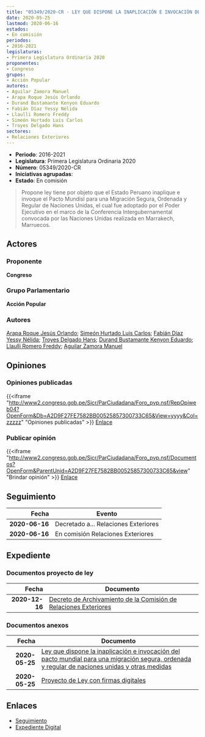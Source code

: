 ```yaml
---
title: "05349/2020-CR - LEY QUE DISPONE LA INAPLICACIÓN E INVOCACIÒN DEL PACTO MUNDIAL PARA UNA MIGRACIÓN SEGURA, ORDENADA Y REGULAR DE NACIONES UNIDADS Y OTRAS MEDIDAS"
date: 2020-05-25
lastmod: 2020-06-16
estados:
- En comisión
periodos:
- 2016-2021
legislaturas:
- Primera Legislatura Ordinaria 2020
proponentes:
- Congreso
grupos:
- Acción Popular
autores:
- Aguilar Zamora Manuel
- Arapa Roque Jesús Orlando
- Durand Bustamante Kenyon Eduardo
- Fabián Díaz Yessy Nélida
- Llaulli Romero Freddy
- Simeón Hurtado Luis Carlos
- Troyes Delgado Hans
sectores:
- Relaciones Exteriores
---
```

- **Periodo**: 2016-2021
- **Legislatura**: Primera Legislatura Ordinaria 2020
- **Número**: 05349/2020-CR
- **Iniciativas agrupadas**: 
- **Estado**: En comisión

> Propone ley tiene por objeto que el Estado Peruano inaplique e invoque el Pacto Mundisl para una Migración Segura, Ordenada y Regular de Naciones Unidas, el cual fue adoptado por el Poder Ejecutivo en el marco de la Conferencia Intergubernamental convocada por las Naciones Unidas realizada en Marrakech, Marruecos.


## Actores

### Proponente

**Congreso**

### Grupo Parlamentario

**Acción Popular**

### Autores

[Arapa Roque Jesús Orlando](mailto:mailto:jarapa@congreso.gob.pe); [Simeón Hurtado Luis Carlos](mailto:mailto:lsimeon@congreso.gob.pe); [Fabián Díaz Yessy Nélida](mailto:mailto:yfabian@congreso.gob.pe); [Troyes Delgado Hans](mailto:mailto:htroyes@congreso.gob.pe); [Durand Bustamante Kenyon Eduardo](mailto:mailto:kdurand@congreso.gob.pe); [Llaulli Romero Freddy](mailto:mailto:fllaulli@congreso.gob.pe); [Aguilar Zamora Manuel](mailto:mailto:maguilarz@congreso.gob.pe)

## Opiniones

### Opiniones publicadas

{{<iframe "http://www2.congreso.gob.pe/Sicr/ParCiudadana/Foro_pvp.nsf/RepOpiweb04?OpenForm&Db=A2D9F27FE7582BB00525857300733C65&View=yyyy&Col=zzzzz" "Opiniones publicadas" >}}
[Enlace](http://www2.congreso.gob.pe/Sicr/ParCiudadana/Foro_pvp.nsf/RepOpiweb04?OpenForm&Db=A2D9F27FE7582BB00525857300733C65&View=yyyy&Col=zzzzz)

### Publicar opinión

{{<iframe "http://www2.congreso.gob.pe/Sicr/ParCiudadana/Foro_pvp.nsf/Documentos?OpenForm&ParentUnid=A2D9F27FE7582BB00525857300733C65&view" "Brindar opinión" >}}
[Enlace](http://www2.congreso.gob.pe/Sicr/ParCiudadana/Foro_pvp.nsf/Documentos?OpenForm&ParentUnid=A2D9F27FE7582BB00525857300733C65&view)


## Seguimiento

| Fecha | Evento |
|------:|--------|
| **2020-06-16** | Decretado a... Relaciones Exteriores |
| **2020-06-16** | En comisión Relaciones Exteriores |

## Expediente

### Documentos proyecto de ley

| Fecha | Documento |
|------:|-----------|
| **2020-12-16** | [Decreto de Archivamiento de la Comisión de Relaciones Exteriores](http://www.leyes.congreso.gob.pe/Documentos/2016_2021/Decretos/Archivamiento/DA0534920201216.pdf) |

### Documentos anexos

| Fecha | Documento |
|------:|-----------|
| **2020-05-25** | [Ley que dispone la inaplicación e invocación del pacto mundial para una migración segura, ordenada y regular de naciones unidas y otras medidas](http://www.leyes.congreso.gob.pe/Documentos/2016_2021/Proyectos_de_Ley_y_de_Resoluciones_Legislativas/PL05349-20200525.pdf) |
| **2020-05-25** | [Proyecto de Ley con firmas digitales](http://www.leyes.congreso.gob.pe/Documentos/2016_2021/Proyectos_de_Ley_y_de_Resoluciones_Legislativas/Proyectos_Firmas_digitales/PL05349.pdf) |

## Enlaces

- [Seguimiento](http://www2.congreso.gob.pe/Sicr/TraDocEstProc/CLProLey2016.nsf/f7fff46988ca05b1052578e100829cc7/373ef4aaafb0443505258573007ede43?OpenDocument)
- [Expediente Digital](http://www2.congreso.gob.pe/Sicr/TraDocEstProc/Expvirt_2011.nsf/visbusqptramdoc1621/05349?opendocument)

